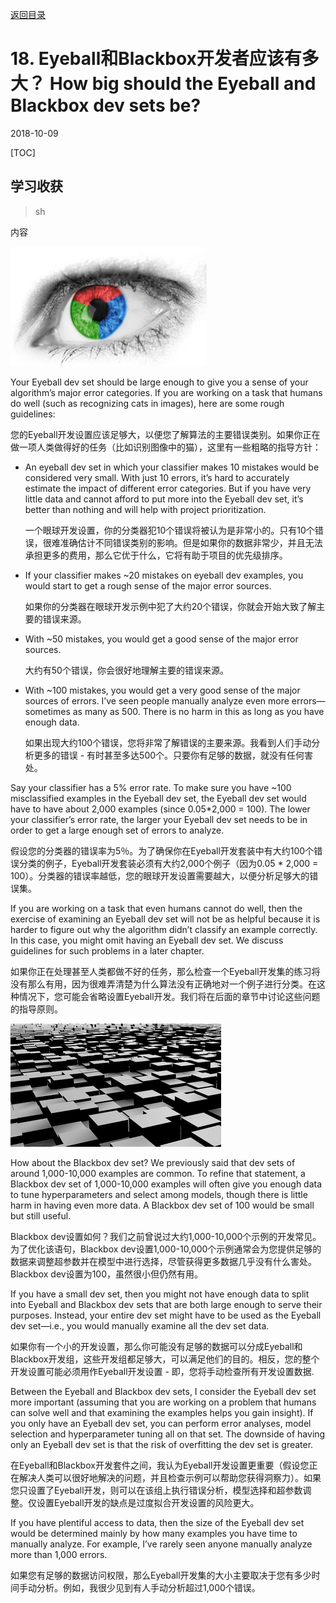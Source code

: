 [返回目录](../MLY_index.html)

# 18. Eyeball和Blackbox开发者应该有多大？ How big should the Eyeball and Blackbox dev sets be?

2018-10-09

[TOC]

## 学习收获

> sh

内容

![17_eye](../assets/17_eye.png)

Your Eyeball dev set should be large enough to give you a sense of your algorithm’s major error categories. If you are working on a task that humans do well (such as recognizing cats in images), here are some rough guidelines:

您的Eyeball开发设置应该足够大，以便您了解算法的主要错误类别。如果你正在做一项人类做得好的任务（比如识别图像中的猫），这里有一些粗略的指导方针：

- An eyeball dev set in which your classifier makes 10 mistakes would be considered very small. With just 10 errors, it’s hard to accurately estimate the impact of different error categories. But if you have very little data and cannot afford to put more into the Eyeball dev set, it’s better than nothing and will help with project prioritization.

  一个眼球开发设置，你的分类器犯10个错误将被认为是非常小的。只有10个错误，很难准确估计不同错误类别的影响。但是如果你的数据非常少，并且无法承担更多的费用，那么它优于什么，它将有助于项目的优先级排序。

- If your classifier makes ~20 mistakes on eyeball dev examples, you would start to get a rough sense of the major error sources.

  如果你的分类器在眼球开发示例中犯了大约20个错误，你就会开始大致了解主要的错误来源。

- With ~50 mistakes, you would get a good sense of the major error sources.

  大约有50个错误，你会很好地理解主要的错误来源。

- With ~100 mistakes, you would get a very good sense of the major sources of errors. I’ve seen people manually analyze even more errors—sometimes as many as 500. There is no harm in this as long as you have enough data.

  如果出现大约100个错误，您将非常了解错误的主要来源。我看到人们手动分析更多的错误 - 有时甚至多达500个。只要你有足够的数据，就没有任何害处。

Say your classifier has a 5% error rate. To make sure you have ~100 misclassified examples in the Eyeball dev set, the Eyeball dev set would have to have about 2,000 examples (since 0.05*2,000 = 100). The lower your classifier’s error rate, the larger your Eyeball dev set needs to be in order to get a large enough set of errors to analyze.

假设您的分类器的错误率为5％。为了确保你在Eyeball开发套装中有大约100个错误分类的例子，Eyeball开发套装必须有大约2,000个例子（因为0.05 * 2,000 = 100）。分类器的错误率越低，您的眼球开发设置需要越大，以便分析足够大的错误集。

If you are working on a task that even humans cannot do well, then the exercise of examining an Eyeball dev set will not be as helpful because it is harder to figure out why the algorithm didn’t classify an example correctly. In this case, you might omit having an Eyeball dev set. We discuss guidelines for such problems in a later chapter.

如果你正在处理甚至人类都做不好的任务，那么检查一个Eyeball开发集的练习将没有那么有用，因为很难弄清楚为什么算法没有正确地对一个例子进行分类。在这种情况下，您可能会省略设置Eyeball开发。我们将在后面的章节中讨论这些问题的指导原则。

 ![17_blackbox](../assets/17_blackbox.png)

How about the Blackbox dev set? We previously said that dev sets of around 1,000-10,000 examples are common. To refine that statement, a Blackbox dev set of 1,000-10,000 examples will often give you enough data to tune hyperparameters and select among models, though there is little harm in having even more data. A Blackbox dev set of 100 would be small but still useful.

Blackbox dev设置如何？我们之前曾说过大约1,000-10,000个示例的开发常见。为了优化该语句，Blackbox dev设置1,000-10,000个示例通常会为您提供足够的数据来调整超参数并在模型中进行选择，尽管获得更多数据几乎没有什么害处。 Blackbox dev设置为100，虽然很小但仍然有用。

If you have a small dev set, then you might not have enough data to split into Eyeball and Blackbox dev sets that are both large enough to serve their purposes. Instead, your entire dev set might have to be used as the Eyeball dev set—i.e., you would manually examine all the dev set data.

如果你有一个小的开发设置，那么你可能没有足够的数据可以分成Eyeball和Blackbox开发组，这些开发组都足够大，可以满足他们的目的。相反，您的整个开发设置可能必须用作Eyeball开发设置 - 即，您将手动检查所有开发设置数据.

Between the Eyeball and Blackbox dev sets, I consider the Eyeball dev set more important (assuming that you are working on a problem that humans can solve well and that examining the examples helps you gain insight). If you only have an Eyeball dev set, you can perform error analyses, model selection and hyperparameter tuning all on that set. The downside of having only an Eyeball dev set is that the risk of overfitting the dev set is greater.

在Eyeball和Blackbox开发套件之间，我认为Eyeball开发设置更重要（假设您正在解决人类可以很好地解决的问题，并且检查示例可以帮助您获得洞察力）。如果您只设置了Eyeball开发，则可以在该组上执行错误分析，模型选择和超参数调整。仅设置Eyeball开发的缺点是过度拟合开发设置的风险更大。

If you have plentiful access to data, then the size of the Eyeball dev set would be determined mainly by how many examples you have time to manually analyze. For example, I’ve rarely seen anyone manually analyze more than 1,000 errors.

如果您有足够的数据访问权限，那么Eyeball开发集的大小主要取决于您有多少时间手动分析。例如，我很少见到有人手动分析超过1,000个错误。